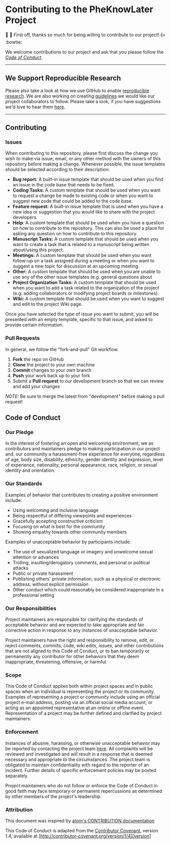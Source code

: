 Contributing to the PheKnowLater Project
=========================================

:tada: :clap: First off, thanks so much for being willing to contribute to our project! :thumbsup: :bowtie: 

We welcome contributions to our project and ask that you please follow the [*Code of Conduct*](#Code-of-Conduct).

-----

## We Support Reproducible Research
Please also take a look at how we use GitHub to enable [reproducible research](https://github.com/callahantiff/PheKnowLater/wiki/Using-GitHub-as-a-Reproducible-Research-Platform). We are also working on creating [guidelines](https://github.com/callahantiff/PheKnowLater/wiki/Our-Reproducible-Repository-Guidelines-%F0%9F%98%83) we would like our project collaborators to follow. Please take a look, if you have suggestions we'd love to hear them [here](https://github.com/callahantiff/Abra-Collaboratory).

-----

## Contributing

### Issues
When contributing to this repository, please first discuss the change you wish to make via issue, email, or any other method with the owners of this repository before making a change. Whenever possible, the issue templates should be selected according to their description:
- **Bug report:** A built-in issue template that should be used when you find an issue in the code base that needs to be fixed.
- **Coding Tasks:** A custom template that should be used when you want to request a change be made to existing code or when you want to suggest new code that could be added to the code base.
- **Feature request:** A built-in issue template that is used when you have a new idea or suggestion that you would like to share with the project developers.  
- **Help**: A custom template that should be used when you have a question on how to contribute to the repository. This can also be used a place for asking any question on how to contribute to this repository.
- **Manuscript Tasks:** A custom template that should be used when you want to create a task that is related to a manuscript being written about/using this project.
- **Meetings:** A custom template that should be used when you want follow-up on a task assigned during a meeting or when you want to suggest a new topic for discussion at an upcoming meeting.
- **Other:** A custom template that should be used when you are unable to use any of the other issue templates (e.g. general questions about 
- **Project Organization Tasks:** A custom template that should be used when you want to add a task related to the organization of the project (e.g. adding collaborators or modifying project boards or milestones).
- **Wiki:** A custom template that should be used when you want to suggest and edit to the project Wiki page.

Once you have selected the type of issue you want to submit, you will be presented with an empty template, specific to that issue, and asked to provide certain information.


### Pull Requests
In general, we follow the "fork-and-pull" Git workflow. 

 1. **Fork** the repo on GitHub
 2. **Clone** the project to your own machine
 3. **Commit** changes to your own branch
 4. **Push** your work back up to your fork
 5. Submit a **Pull request** to our development branch so that we can review and add your changes

*NOTE:* Be sure to merge the latest from "development" before making a pull request!


## Code of Conduct

### Our Pledge

In the interest of fostering an open and welcoming environment, we as contributors and maintainers pledge to making participation in our project and. our community a harassment-free experience for everyone, regardless of age, body size, disability, ethnicity, gender identity and expression, level of experience, nationality, personal appearance, race, religion, or sexual identity and orientation.

### Our Standards

Examples of behavior that contributes to creating a positive environment include:

* Using welcoming and inclusive language
* Being respectful of differing viewpoints and experiences
* Gracefully accepting constructive criticism
* Focusing on what is best for the community
* Showing empathy towards other community members

Examples of unacceptable behavior by participants include:

* The use of sexualized language or imagery and unwelcome sexual attention or
advances
* Trolling, insulting/derogatory comments, and personal or political attacks
* Public or private harassment
* Publishing others' private information, such as a physical or electronic
  address, without explicit permission
* Other conduct which could reasonably be considered inappropriate in a
  professional setting

### Our Responsibilities

Project maintainers are responsible for clarifying the standards of acceptable behavior and are expected to take appropriate and fair corrective action in response to any instances of unacceptable behavior.

Project maintainers have the right and responsibility to remove, edit, or reject comments, commits, code, wiki edits, issues, and other contributions that are not aligned to this Code of Conduct, or to ban temporarily or permanently any contributor for other behaviors that they deem inappropriate, threatening, offensive, or harmful.

### Scope

This Code of Conduct applies both within project spaces and in public spaces when an individual is representing the project or its community. Examples of representing a project or community include using an official project e-mail address, posting via an official social media account, or acting as an appointed representative at an online or offline event. Representation of a project may be further defined and clarified by project maintainers.

### Enforcement

Instances of abusive, harassing, or otherwise unacceptable behavior may be
reported by contacting the project team [here](https://mail.google.com/mail/?view=cm&fs=1&tf=1&to=callahantiff@gmail.com). All complaints will be reviewed and investigated and will result in a response that is deemed necessary and appropriate to the circumstances. The project team is obligated to maintain confidentiality with regard to the reporter of an incident.
Further details of specific enforcement policies may be posted separately.

Project maintainers who do not follow or enforce the Code of Conduct in good faith may face temporary or permanent repercussions as determined by other members of the project's leadership.

### Attribution

This document was inspired by [atom's CONTRIBUTION documentation](https://github.com/atom/atom/blob/master/CONTRIBUTING.md)
>
This Code of Conduct is adapted from the [Contributor Covenant][homepage], version 1.4,
available at [http://contributor-covenant.org/version/1/4][version]

[homepage]: http://contributor-covenant.org
[version]: http://contributor-covenant.org/version/1/4/
